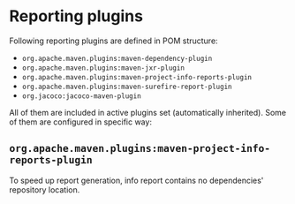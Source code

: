 <!---
# This file is part of the pl.wrzasq.parent.
#
# @license http://mit-license.org/ The MIT license
# @copyright 2015, 2017, 2019, 2021 © by Rafał Wrzeszcz - Wrzasq.pl.
-->

# Reporting plugins

Following reporting plugins are defined in POM structure:

-   `org.apache.maven.plugins:maven-dependency-plugin`
-   `org.apache.maven.plugins:maven-jxr-plugin`
-   `org.apache.maven.plugins:maven-project-info-reports-plugin`
-   `org.apache.maven.plugins:maven-surefire-report-plugin`
-   `org.jacoco:jacoco-maven-plugin`

All of them are included in active plugins set (automatically inherited). Some of them are configured in specific way:

## `org.apache.maven.plugins:maven-project-info-reports-plugin`

To speed up report generation, info report contains no dependencies' repository location.
